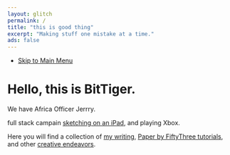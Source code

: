 ```yaml
---
layout: glitch
permalink: /
title: "this is good thing"
excerpt: "Making stuff one mistake at a time."
ads: false
---
```


<nav class="glitch__menu">
  <ul>
    <li><a href="#0" class="overlay__menu-trigger">Skip to Main Menu</a></li>
  </ul>
</nav>

<noscript>
<div class="typed__source">
  <h1 class="glitch__title">Hello, this is BitTiger.</h1>
  <div class="glitch__excerpt">
    <p>We have Africa Officer Jerrry.</p>
    <p>full stack campain <a href="{{ site.url }}/paperfaces/">sketching on an iPad</a>, and playing Xbox.</p>
    <p>Here you will find a collection of <a href="{{ site.url }}/articles/">my writing</a>, <a href="{{ site.url }}/mastering-paper/">Paper by FiftyThree tutorials</a>, and other <a href="{{ site.url }}/work/">creative endeavors</a>.</p>
  </div>
</div>
</noscript>

<span id="js-home-typed" class="typed__dest glitch__excerpt"></span>
